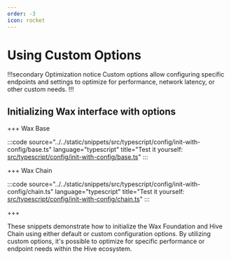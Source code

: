 ```yaml
---
order: -3
icon: rocket
---
```


# Using Custom Options

!!!secondary Optimization notice
Custom options allow configuring specific endpoints and settings to optimize for performance, network latency, or other custom needs.
!!!

## Initializing Wax interface with options

+++ Wax Base

:::code source="../../static/snippets/src/typescript/config/init-with-config/base.ts" language="typescript" title="Test it yourself: [src/typescript/config/init-with-config/base.ts](https://stackblitz.com/github/openhive-network/wax-doc-snippets?file=src%2Ftypescript%2Fconfig%2Finit-with-config%2Fbase.ts&startScript=test-config-init-with-config-base)" :::

+++ Wax Chain

:::code source="../../static/snippets/src/typescript/config/init-with-config/chain.ts" language="typescript" title="Test it yourself: [src/typescript/config/init-with-config/chain.ts](https://stackblitz.com/github/openhive-network/wax-doc-snippets?file=src%2Ftypescript%2Fconfig%2Finit-with-config%2Fchain.ts&startScript=test-config-init-with-config-chain)" :::

+++

These snippets demonstrate how to initialize the Wax Foundation and Hive Chain using either default or custom configuration options. By utilizing custom options, it's possible to optimize for specific performance or endpoint needs within the Hive ecosystem.
